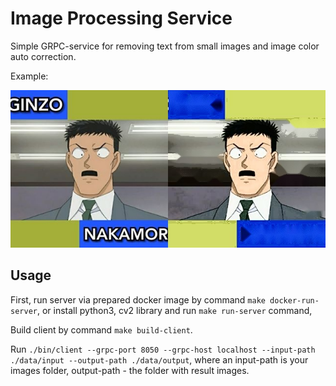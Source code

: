 # Image Processing Service

Simple GRPC-service for removing text from small images and image color auto correction.

Example:

![alt text](data/output/1.jpg)

## Usage

First, run server via prepared docker image by command `make docker-run-server`, or install python3, cv2 library and run `make run-server` command,

Build client by command `make build-client`.

Run `./bin/client --grpc-port 8050 --grpc-host localhost --input-path ./data/input --output-path ./data/output`,
where an input-path is your images folder, output-path - the folder with result images.

